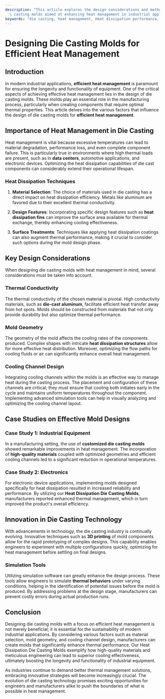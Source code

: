```yaml
---
description: "This article explores the design considerations and methodologies for creating die\
  \ casting molds aimed at enhancing heat management in industrial applications."
keywords: "die casting, heat management, Heat dissipation performance, Heat dissipation structure"
---
```

# Designing Die Casting Molds for Efficient Heat Management

## Introduction

In modern industrial applications, **efficient heat management** is paramount for ensuring the longevity and functionality of equipment. One of the critical aspects of achieving effective heat management lies in the design of die casting molds. These molds play an essential role in the manufacturing process, particularly when creating components that require optimal thermal properties. This article delves into the various factors that influence the design of die casting molds for **efficient heat management**.

## Importance of Heat Management in Die Casting

Heat management is vital because excessive temperatures can lead to material degradation, performance loss, and even complete component failure. This is particularly true in environments where high thermal loads are present, such as in **data centers**, automotive applications, and electronic devices. Optimizing the heat dissipation capabilities of die cast components can considerably extend their operational lifespan.

### Heat Dissipation Techniques

1. **Material Selection**: The choice of materials used in die casting has a direct impact on heat dissipation efficiency. Metals like aluminum are favored due to their excellent thermal conductivity.
   
2. **Design Features**: Incorporating specific design features such as **heat dissipation fins** can improve the surface area available for thermal exchange, thereby enhancing cooling effectiveness. 

3. **Surface Treatments**: Techniques like applying heat dissipation coatings can also augment thermal performance, making it crucial to consider such options during the mold design phase.

## Key Design Considerations

When designing die casting molds with heat management in mind, several considerations must be taken into account.

### Thermal Conductivity

The thermal conductivity of the chosen material is pivotal. High conductivity materials, such as **die-cast aluminum**, facilitate efficient heat transfer away from hot spots. Molds should be constructed from materials that not only provide durability but also optimize thermal performance.

### Mold Geometry

The geometry of the mold affects the cooling rates of the components produced. Complex shapes with intricate **heat dissipation structures** allow for more effective heat distribution. Moreover, optimizing the flow paths for cooling fluids or air can significantly enhance overall heat management.

### Cooling Channel Design

Integrating cooling channels within the molds is an effective way to manage heat during the casting process. The placement and configuration of these channels are critical; they must ensure that cooling both initiates early in the cycle and maintains uniform temperatures throughout the component. Implementing advanced simulation tools can help in visually analyzing and optimizing the cooling channel layout.

## Case Studies on Effective Mold Designs

### Case Study 1: Industrial Equipment

In a manufacturing setting, the use of **customized die casting molds** showed remarkable improvements in heat management. The incorporation of **high-quality materials** coupled with optimized geometries and efficient cooling channels led to a significant reduction in operational temperatures.

### Case Study 2: Electronics

For electronic device applications, implementing molds designed specifically for heat dissipation resulted in increased reliability and performance. By utilizing our **Heat Dissipation Die Casting Molds**, manufacturers reported enhanced thermal management, which in turn improved the product's overall efficiency.

## Innovation in Die Casting Technology

With advancements in technology, the die casting industry is continually evolving. Innovative techniques such as **3D printing** of mold components allow for the rapid prototyping of complex designs. This capability enables engineers to experiment with multiple configurations quickly, optimizing for heat management before settling on final designs.

### Simulation Tools

Utilizing simulation software can greatly enhance the design process. These tools allow engineers to simulate **thermal behaviors** under varying conditions, helping in the identification of potential issues before the mold is produced. By addressing problems at the design stage, manufacturers can prevent costly errors during actual production runs.

## Conclusion

Designing die casting molds with a focus on efficient heat management is not merely beneficial; it is essential for the sustainability of modern industrial applications. By considering various factors such as material selection, mold geometry, and cooling channel design, manufacturers can create molds that significantly enhance thermal performance. Our Heat Dissipation Die Casting Molds exemplify how high-quality materials and meticulous engineering can lead to superior cooling effectiveness, ultimately boosting the longevity and functionality of industrial equipment.

As industries continue to demand better thermal management solutions, embracing innovative strategies will become increasingly crucial. The evolution of die casting technology promises exciting opportunities for engineers and manufacturers alike to push the boundaries of what is possible in heat management.
